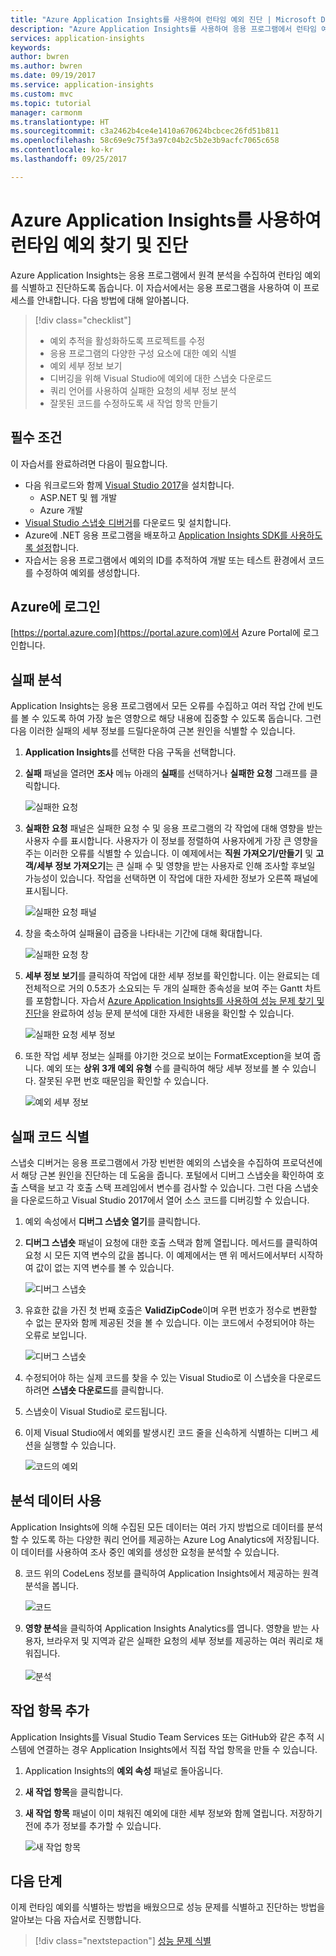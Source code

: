 ```yaml
---
title: "Azure Application Insights를 사용하여 런타임 예외 진단 | Microsoft Docs"
description: "Azure Application Insights를 사용하여 응용 프로그램에서 런타임 예외를 찾고 진단하는 자습서입니다."
services: application-insights
keywords: 
author: bwren
ms.author: bwren
ms.date: 09/19/2017
ms.service: application-insights
ms.custom: mvc
ms.topic: tutorial
manager: carmonm
ms.translationtype: HT
ms.sourcegitcommit: c3a2462b4ce4e1410a670624bcbcec26fd51b811
ms.openlocfilehash: 58c69e9c75f3a97c04b2c5b2e3b9acfc7065c658
ms.contentlocale: ko-kr
ms.lasthandoff: 09/25/2017

---
```


# <a name="find-and-diagnose-run-time-exceptions-with-azure-application-insights"></a>Azure Application Insights를 사용하여 런타임 예외 찾기 및 진단

Azure Application Insights는 응용 프로그램에서 원격 분석을 수집하여 런타임 예외를 식별하고 진단하도록 돕습니다.  이 자습서에서는 응용 프로그램을 사용하여 이 프로세스를 안내합니다.  다음 방법에 대해 알아봅니다.

> [!div class="checklist"]
> * 예외 추적을 활성화하도록 프로젝트를 수정
> * 응용 프로그램의 다양한 구성 요소에 대한 예외 식별
> * 예외 세부 정보 보기
> * 디버깅을 위해 Visual Studio에 예외에 대한 스냅숏 다운로드
> * 쿼리 언어를 사용하여 실패한 요청의 세부 정보 분석
> * 잘못된 코드를 수정하도록 새 작업 항목 만들기


## <a name="prerequisites"></a>필수 조건

이 자습서를 완료하려면 다음이 필요합니다.

- 다음 워크로드와 함께 [Visual Studio 2017](https://www.visualstudio.com/downloads/)을 설치합니다.
    - ASP.NET 및 웹 개발
    - Azure 개발
- [Visual Studio 스냅숏 디버거](http://aka.ms/snapshotdebugger)를 다운로드 및 설치합니다.
- Azure에 .NET 응용 프로그램을 배포하고 [Application Insights SDK를 사용하도록 설정](app-insights-asp-net.md)합니다. 
- 자습서는 응용 프로그램에서 예외의 ID를 추적하여 개발 또는 테스트 환경에서 코드를 수정하여 예외를 생성합니다. 

## <a name="log-in-to-azure"></a>Azure에 로그인
[https://portal.azure.com](https://portal.azure.com)에서 Azure Portal에 로그인합니다.


## <a name="analyze-failures"></a>실패 분석
Application Insights는 응용 프로그램에서 모든 오류를 수집하고 여러 작업 간에 빈도를 볼 수 있도록 하여 가장 높은 영향으로 해당 내용에 집중할 수 있도록 돕습니다.  그런 다음 이러한 실패의 세부 정보를 드릴다운하여 근본 원인을 식별할 수 있습니다.   

1. **Application Insights**를 선택한 다음 구독을 선택합니다.  
1. **실패** 패널을 열려면 **조사** 메뉴 아래의 **실패**를 선택하거나 **실패한 요청** 그래프를 클릭합니다.

    ![실패한 요청](media/app-insights-tutorial-runtime-exceptions/failed-requests.png)

2. **실패한 요청** 패널은 실패한 요청 수 및 응용 프로그램의 각 작업에 대해 영향을 받는 사용자 수를 표시합니다.  사용자가 이 정보를 정렬하여 사용자에게 가장 큰 영향을 주는 이러한 오류를 식별할 수 있습니다.  이 예제에서는 **직원 가져오기/만들기** 및 **고객/세부 정보 가져오기**는 큰 실패 수 및 영향을 받는 사용자로 인해 조사할 후보일 가능성이 있습니다.  작업을 선택하면 이 작업에 대한 자세한 정보가 오른쪽 패널에 표시됩니다.

    ![실패한 요청 패널](media/app-insights-tutorial-runtime-exceptions/failed-requests-blade.png)

3. 창을 축소하여 실패율이 급증을 나타내는 기간에 대해 확대합니다.

    ![실패한 요청 창](media/app-insights-tutorial-runtime-exceptions/failed-requests-window.png)

4. **세부 정보 보기**를 클릭하여 작업에 대한 세부 정보를 확인합니다.  이는 완료되는 데 전체적으로 거의 0.5초가 소요되는 두 개의 실패한 종속성을 보여 주는 Gantt 차트를 포함합니다.  자습서 [Azure Application Insights를 사용하여 성능 문제 찾기 및 진단](app-insights-tutorial-performance.md)을 완료하여 성능 문제 분석에 대한 자세한 내용을 확인할 수 있습니다.

    ![실패한 요청 세부 정보](media/app-insights-tutorial-runtime-exceptions/failed-requests-details.png)

5. 또한 작업 세부 정보는 실패를 야기한 것으로 보이는 FormatException을 보여 줍니다.  예외 또는 **상위 3개 예외 유형** 수를 클릭하여 해당 세부 정보를 볼 수 있습니다.  잘못된 우편 번호 때문임을 확인할 수 있습니다.

    ![예외 세부 정보](media/app-insights-tutorial-runtime-exceptions/failed-requests-exception.png)



## <a name="identify-failing-code"></a>실패 코드 식별
스냅숏 디버거는 응용 프로그램에서 가장 빈번한 예외의 스냅숏을 수집하여 프로덕션에서 해당 근본 원인을 진단하는 데 도움을 줍니다.  포털에서 디버그 스냅숏을 확인하여 호출 스택을 보고 각 호출 스택 프레임에서 변수를 검사할 수 있습니다. 그런 다음 스냅숏을 다운로드하고 Visual Studio 2017에서 열어 소스 코드를 디버깅할 수 있습니다.

1. 예외 속성에서 **디버그 스냅숏 열기**를 클릭합니다.
2. **디버그 스냅숏** 패널이 요청에 대한 호출 스택과 함께 열립니다.  메서드를 클릭하여 요청 시 모든 지역 변수의 값을 봅니다.  이 예제에서는 맨 위 메서드에서부터 시작하여 값이 없는 지역 변수를 볼 수 있습니다.

    ![디버그 스냅숏](media/app-insights-tutorial-runtime-exceptions/debug-snapshot-01.png)

4. 유효한 값을 가진 첫 번째 호출은 **ValidZipCode**이며 우편 번호가 정수로 변환할 수 없는 문자와 함께 제공된 것을 볼 수 있습니다.  이는 코드에서 수정되어야 하는 오류로 보입니다.

    ![디버그 스냅숏](media/app-insights-tutorial-runtime-exceptions/debug-snapshot-02.png)

5. 수정되어야 하는 실제 코드를 찾을 수 있는 Visual Studio로 이 스냅숏을 다운로드하려면 **스냅숏 다운로드**를 클릭합니다.
6. 스냅숏이 Visual Studio로 로드됩니다.
7. 이제 Visual Studio에서 예외를 발생시킨 코드 줄을 신속하게 식별하는 디버그 세션을 실행할 수 있습니다.

    ![코드의 예외](media/app-insights-tutorial-runtime-exceptions/exception-code.png)


## <a name="use-analytics-data"></a>분석 데이터 사용
Application Insights에 의해 수집된 모든 데이터는 여러 가지 방법으로 데이터를 분석할 수 있도록 하는 다양한 쿼리 언어를 제공하는 Azure Log Analytics에 저장됩니다.  이 데이터를 사용하여 조사 중인 예외를 생성한 요청을 분석할 수 있습니다. 

8. 코드 위의 CodeLens 정보를 클릭하여 Application Insights에서 제공하는 원격 분석을 봅니다.

    ![코드](media/app-insights-tutorial-runtime-exceptions/codelens.png)

9. **영향 분석**을 클릭하여 Application Insights Analytics를 엽니다.  영향을 받는 사용자, 브라우저 및 지역과 같은 실패한 요청의 세부 정보를 제공하는 여러 쿼리로 채워집니다.<br><br>![분석](media/app-insights-tutorial-runtime-exceptions/analytics.png)<br>

## <a name="add-work-item"></a>작업 항목 추가
Application Insights를 Visual Studio Team Services 또는 GitHub와 같은 추적 시스템에 연결하는 경우 Application Insights에서 직접 작업 항목을 만들 수 있습니다.

1. Application Insights의 **예외 속성** 패널로 돌아옵니다.
2. **새 작업 항목**을 클릭합니다.
3. **새 작업 항목** 패널이 이미 채워진 예외에 대한 세부 정보와 함께 열립니다.  저장하기 전에 추가 정보를 추가할 수 있습니다.

    ![새 작업 항목](media/app-insights-tutorial-runtime-exceptions/new-work-item.png)

## <a name="next-steps"></a>다음 단계
이제 런타임 예외를 식별하는 방법을 배웠으므로 성능 문제를 식별하고 진단하는 방법을 알아보는 다음 자습서로 진행합니다.

> [!div class="nextstepaction"]
> [성능 문제 식별](app-insights-tutorial-performance.md)
